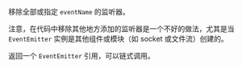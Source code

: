 <!-- YAML
added: v0.1.26
-->

移除全部或指定 `eventName` 的监听器。

注意，在代码中移除其他地方添加的监听器是一个不好的做法，尤其是当 `EventEmitter` 实例是其他组件或模块（如 socket 或文件流）创建的。

返回一个 `EventEmitter` 引用，可以链式调用。

